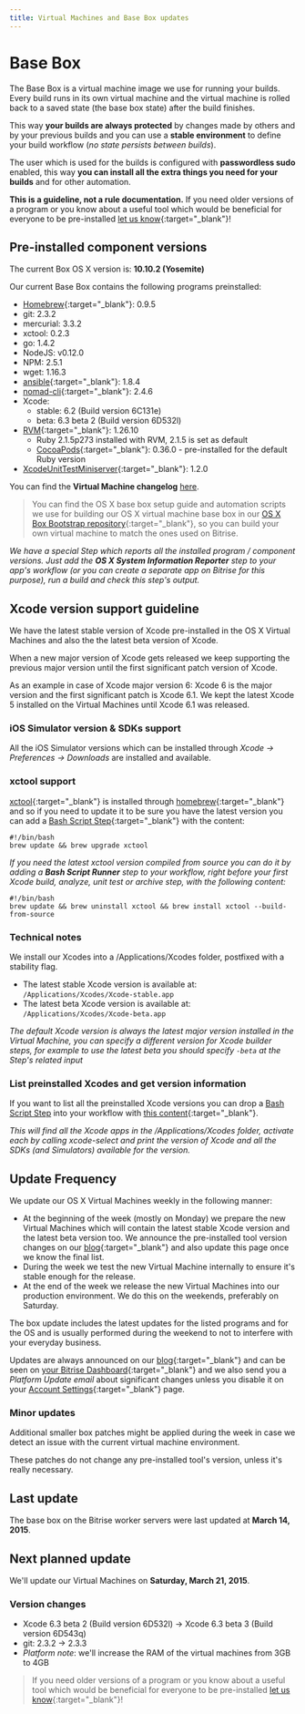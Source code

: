 ```yaml
---
title: Virtual Machines and Base Box updates
---
```


# Base Box

The Base Box is a virtual machine image we use for running your builds.
Every build runs in its own virtual machine and the virtual machine is
rolled back to a saved state (the base box state) after the build finishes.

This way **your builds are always protected** by changes made by others and
by your previous builds and you can use a **stable environment** to
define your build workflow (*no state persists between builds*).

The user which is used for the builds is configured with **passwordless sudo** enabled,
this way **you can install all the extra things you need for your builds**
and for other automation.

**This is a guideline, not a rule documentation.**
If you need older versions of a program or you know about a useful tool
which would be beneficial for everyone to be
pre-installed [let us know](http://www.bitrise.io/contact){:target="_blank"}!


## Pre-installed component versions

The current Box OS X version is: **10.10.2 (Yosemite)**

Our current Base Box contains the following programs preinstalled:

* [Homebrew](http://brew.sh/){:target="_blank"}: 0.9.5
* git: 2.3.2
* mercurial: 3.3.2
* xctool: 0.2.3
* go: 1.4.2
* NodeJS: v0.12.0
* NPM: 2.5.1
* wget: 1.16.3
* [ansible](http://www.ansible.com/home){:target="_blank"}: 1.8.4
* [nomad-cli](http://nomad-cli.com/){:target="_blank"}: 2.4.6
* Xcode:
  * stable: 6.2 (Build version 6C131e)
  * beta: 6.3 beta 2 (Build version 6D532l)
* [RVM](http://rvm.io/){:target="_blank"}: 1.26.10
  * Ruby 2.1.5p273 installed with RVM, 2.1.5 is set as default
  * [CocoaPods](http://cocoapods.org/){:target="_blank"}: 0.36.0 - pre-installed for the default Ruby version
* [XcodeUnitTestMiniserver](https://github.com/bitrise-io/xcodebuild-unittest-miniserver){:target="_blank"}: 1.2.0

You can find the **Virtual Machine changelog** [here](/docs/vm-box-changelog.html).

> You can find the OS X base box setup guide and automation scripts
> we use for building our OS X virtual machine base box
> in our [OS X Box Bootstrap repository](https://github.com/bitrise-io/osx-box-bootstrap){:target="_blank"},
> so you can build your own virtual machine to match the ones used on Bitrise.

*We have a special Step which reports all the installed program / component versions.
Just add the **OS X System Information Reporter** step
to your app's workflow (or you can create a separate app on Bitrise
for this purpose), run a build and check this step's output.*


## Xcode version support guideline

We have the latest stable version of Xcode pre-installed in the OS X Virtual Machines and also the the latest beta version of Xcode.

When a new major version of Xcode gets released we keep supporting the previous major version until the first significant patch version of Xcode.

As an example in case of Xcode major version 6: Xcode 6 is the major version and the first significant patch is Xcode 6.1. We kept the latest Xcode 5 installed on the Virtual Machines until Xcode 6.1 was released.


### iOS Simulator version & SDKs support

All the iOS Simulator versions which can be installed
through *Xcode -> Preferences -> Downloads* are installed and available.

### xctool support

[xctool](https://github.com/facebook/xctool){:target="_blank"} is installed through [homebrew](http://brew.sh/){:target="_blank"} and so if you need to update it
to be sure you have the latest version you can add a [Bash Script Step](https://github.com/bitrise-io/steps-bash-script){:target="_blank"}
with the content:

    #!/bin/bash
    brew update && brew upgrade xctool

*If you need the latest xctool version compiled from source
you can do it by adding a **Bash Script Runner** step
to your workflow, right before your first Xcode build, analyze, unit test or archive step, with the following content:*

    #!/bin/bash
    brew update && brew uninstall xctool && brew install xctool --build-from-source

### Technical notes

We install our Xcodes into a /Applications/Xcodes folder, postfixed with
a stability flag.

* The latest stable Xcode version is available at: `/Applications/Xcodes/Xcode-stable.app`
* The latest beta Xcode version is available at: `/Applications/Xcodes/Xcode-beta.app`

*The default Xcode version is always the latest major version
installed in the Virtual Machine, you can specify a different version
for Xcode builder steps, for example to use the latest beta
you should specify `-beta` at the Step's related input*

### List preinstalled Xcodes and get version information

If you want to list all the preinstalled Xcode versions you can drop
a [Bash Script Step](https://github.com/bitrise-io/steps-bash-script) into your
workflow with [this content](https://github.com/bitrise-io/bitrise-script-collection/blob/master/bash/list_available_xcodes_and_sdks.sh){:target="_blank"}.

*This will find all the Xcode apps in the /Applications/Xcodes folder,
activate each by calling xcode-select and print the version of Xcode
and all the SDKs (and Simulators) available for the version.*

## Update Frequency

We update our OS X Virtual Machines weekly in the following manner:

* At the beginning of the week (mostly on Monday) we prepare the new Virtual Machines which will contain the latest stable Xcode version and the latest beta version too. We announce the pre-installed tool version changes on our [blog](http://blog.bitrise.io/){:target="_blank"} and also update this page once we know the final list.
* During the week we test the new Virtual Machine internally to ensure it's stable enough for the release.
* At the end of the week we release the new Virtual Machines into our production environment. We do this on the weekends, preferably on Saturday.

The box update includes the latest updates for the listed programs and for the OS
and is usually performed during the weekend to not to interfere
with your everyday business.

Updates are always announced on our [blog](http://blog.bitrise.io/){:target="_blank"}
and can be seen on [your Bitrise Dashboard](http://www.bitrise.io/dashboard){:target="_blank"} and we also send you
a *Platform Update email* about significant changes unless you disable it on
your [Account Settings](https://www.bitrise.io/me/profile){:target="_blank"} page.


### Minor updates

Additional smaller box patches might be applied during the week
in case we detect an issue with the current virtual machine environment.

These patches do not change any pre-installed tool's version,
unless it's really necessary.


## Last update

The base box on the Bitrise worker servers were last
updated at **March 14, 2015**.


## Next planned update

We'll update our Virtual Machines on **Saturday, March 21, 2015**.


### Version changes

* Xcode 6.3 beta 2 (Build version 6D532l) -> Xcode 6.3 beta 3 (Build version 6D543q)
* git: 2.3.2 -> 2.3.3
* *Platform note*: we'll increase the RAM of the virtual machines from 3GB to 4GB


> If you need older versions of a program or you know about a useful tool
> which would be beneficial for everyone to be
> pre-installed [let us know](http://www.bitrise.io/contact){:target="_blank"}!
